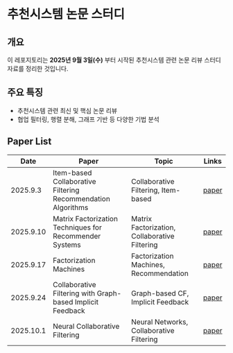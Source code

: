 # **추천시스템 논문 스터디**

## **개요**

이 레포지토리는 **2025년 9월 3일(수)** 부터 시작된 추천시스템 관련 논문 리뷰 스터디 자료를 정리한 것입니다.

## **주요 특징**

* 추천시스템 관련 최신 및 핵심 논문 리뷰
* 협업 필터링, 행렬 분해, 그래프 기반 등 다양한 기법 분석


## Paper List
| Date      | Paper                                                        | Topic                                         | Links                                                                                                                  |
| --------- | ------------------------------------------------------------ | --------------------------------------------- | ---------------------------------------------------------------------------------------------------------------------- |
| 2025.9.3  | Item-based Collaborative Filtering Recommendation Algorithms | Collaborative Filtering, Item-based | [paper](https://www.researchgate.net/publication/2369002_Item-based_Collaborative_Filtering_Recommendation_Algorithms) |
| 2025.9.10 | Matrix Factorization Techniques for Recommender Systems | Matrix Factorization, Collaborative Filtering | [paper](https://ieeexplore.ieee.org/document/5197422)                                                                  |
| 2025.9.17 | Factorization Machines | Factorization Machines, Recommendation | [paper](https://ieeexplore.ieee.org/document/5694074)                                                                  |
| 2025.9.24 | Collaborative Filtering with Graph-based Implicit Feedback | Graph-based CF, Implicit Feedback | [paper](https://arxiv.org/abs/1803.03502)                                                                              |
| 2025.10.1 | Neural Collaborative Filtering | Neural Networks, Collaborative Filtering | [paper](https://arxiv.org/abs/1708.05031) |
